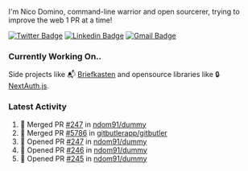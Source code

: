 
I'm Nico Domino, command-line warrior and open sourcerer, trying to improve the web 1 PR at a time!

[![Twitter Badge](https://img.shields.io/badge/-@ndom91-1ca0f1?style=flat-square&labelColor=1ca0f1&logo=twitter&logoColor=white&link=https://twitter.com/ndom91)](https://twitter.com/ndom91) [![Linkedin Badge](https://img.shields.io/badge/-ndom91-blue?style=flat-square&logo=Linkedin&logoColor=white&link=https://www.linkedin.com/in/ndom91/)](https://www.linkedin.com/in/ndom91/) [![Gmail Badge](https://img.shields.io/badge/-yo@ndo.dev-c14438?style=flat-square&logo=mail.ru&logoColor=white&link=mailto:yo@ndo.dev)](mailto:yo@ndo.dev)

### Currently Working On..

Side projects like 📬 [Briefkasten](https://briefkastenhq.com) and opensource libraries like 🔒 [NextAuth.js](https://github.com/nextauthjs/next-auth).

<!--START_SECTION_PROFILE_VIEWS:readme-info-->
<!--END_SECTION_PROFILE_VIEWS:readme-info-->

<!--START_SECTION_DAILY_COMMIT:readme-info-->
<!--END_SECTION_DAILY_COMMIT:readme-info-->

<!--START_SECTION_WEEKLY_COMMIT:readme-info-->
<!--END_SECTION_WEEKLY_COMMIT:readme-info-->

### Latest Activity

<!--START_SECTION:activity-->
1. 🎉 Merged PR [#247](https://github.com/ndom91/dummy/pull/247) in [ndom91/dummy](https://github.com/ndom91/dummy)
2. 🎉 Merged PR [#5786](https://github.com/gitbutlerapp/gitbutler/pull/5786) in [gitbutlerapp/gitbutler](https://github.com/gitbutlerapp/gitbutler)
3. 💪 Opened PR [#247](https://github.com/ndom91/dummy/pull/247) in [ndom91/dummy](https://github.com/ndom91/dummy)
4. 💪 Opened PR [#246](https://github.com/ndom91/dummy/pull/246) in [ndom91/dummy](https://github.com/ndom91/dummy)
5. 💪 Opened PR [#245](https://github.com/ndom91/dummy/pull/245) in [ndom91/dummy](https://github.com/ndom91/dummy)
<!--END_SECTION:activity-->
